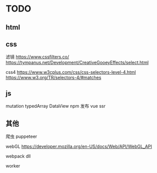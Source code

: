 # TODO

## html

## css 

滤镜 https://www.cssfilters.co/
    https://tympanus.net/Development/CreativeGooeyEffects/select.html

css4 
https://www.w3cplus.com/css/css-selectors-level-4.html
https://www.w3.org/TR/selectors-4/#matches


## js
mutation
typedArray  DataView
npm 发布
vue ssr


## 其他
爬虫 puppeteer

webGL
https://developer.mozilla.org/en-US/docs/Web/API/WebGL_API

webpack
	dll
    
worker

